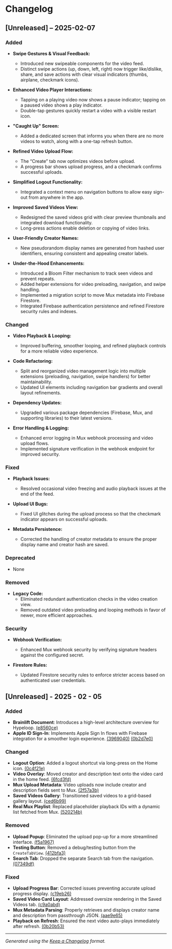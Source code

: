 # Changelog

## [Unreleased] – 2025-02-07

### Added
- **Swipe Gestures & Visual Feedback:**  
  - Introduced new swipeable components for the video feed.  
  - Distinct swipe actions (up, down, left, right) now trigger like/dislike, share, and save actions with clear visual indicators (thumbs, airplane, checkmark icons).

- **Enhanced Video Player Interactions:**  
  - Tapping on a playing video now shows a pause indicator; tapping on a paused video shows a play indicator.  
  - Double-tap gestures quickly restart a video with a visible restart icon.
  
- **"Caught Up" Screen:**  
  - Added a dedicated screen that informs you when there are no more videos to watch, along with a one-tap refresh button.
  
- **Refined Video Upload Flow:**  
  - The “Create” tab now optimizes videos before upload.  
  - A progress bar shows upload progress, and a checkmark confirms successful uploads.
  
- **Simplified Logout Functionality:**  
  - Integrated a context menu on navigation buttons to allow easy sign-out from anywhere in the app.
  
- **Improved Saved Videos View:**  
  - Redesigned the saved videos grid with clear preview thumbnails and integrated download functionality.  
  - Long-press actions enable deletion or copying of video links.
  
- **User-Friendly Creator Names:**  
  - New pseudorandom display names are generated from hashed user identifiers, ensuring consistent and appealing creator labels.
  
- **Under-the-Hood Enhancements:**  
  - Introduced a Bloom Filter mechanism to track seen videos and prevent repeats.  
  - Added helper extensions for video preloading, navigation, and swipe handling.
  - Implemented a migration script to move Mux metadata into Firebase Firestore.
  - Integrated Firebase authentication persistence and refined Firestore security rules and indexes.

### Changed
- **Video Playback & Looping:**  
  - Improved buffering, smoother looping, and refined playback controls for a more reliable video experience.
  
- **Code Refactoring:**  
  - Split and reorganized video management logic into multiple extensions (preloading, navigation, swipe handlers) for better maintainability.
  - Updated UI elements including navigation bar gradients and overall layout refinements.
  
- **Dependency Updates:**  
  - Upgraded various package dependencies (Firebase, Mux, and supporting libraries) to their latest versions.
  
- **Error Handling & Logging:**  
  - Enhanced error logging in Mux webhook processing and video upload flows.
  - Implemented signature verification in the webhook endpoint for improved security.

### Fixed
- **Playback Issues:**  
  - Resolved occasional video freezing and audio playback issues at the end of the feed.
  
- **Upload UI Bugs:**  
  - Fixed UI glitches during the upload process so that the checkmark indicator appears on successful uploads.
  
- **Metadata Persistence:**  
  - Corrected the handling of creator metadata to ensure the proper display name and creator hash are saved.

### Deprecated
- None

### Removed
- **Legacy Code:**  
  - Eliminated redundant authentication checks in the video creation view.  
  - Removed outdated video preloading and looping methods in favor of newer, more efficient approaches.

### Security
- **Webhook Verification:**  
  - Enhanced Mux webhook security by verifying signature headers against the configured secret.
  
- **Firestore Rules:**  
  - Updated Firestore security rules to enforce stricter access based on authenticated user credentials.


## [Unreleased] - 2025 - 02 - 05

### Added
- **Brainlift Document**: Introduces a high-level architecture overview for Hypeloop. [(e8560ce)](https://example.com/commit/e8560ce)
- **Apple ID Sign-In**: Implements Apple Sign In flows with Firebase integration for a smoother login experience. [(3969040)](https://example.com/commit/3969040) [(0b2d7e0)](https://example.com/commit/0b2d7e0)

### Changed
- **Logout Option**: Added a logout shortcut via long-press on the Home icon. [(0c4f21e)](https://example.com/commit/0c4f21e)
- **Video Overlay**: Moved creator and description text onto the video card in the home feed. [(6fcd3fd)](https://example.com/commit/6fcd3fd)
- **Mux Upload Metadata**: Video uploads now include creator and description fields sent to Mux. [(2f57a3b)](https://example.com/commit/2f57a3b)
- **Saved Videos Gallery**: Transitioned saved videos to a grid-based gallery layout. [(ced6b99)](https://example.com/commit/ced6b99)
- **Real Mux Playlist**: Replaced placeholder playback IDs with a dynamic list fetched from Mux. [(520214b)](https://example.com/commit/520214b)

### Removed
- **Upload Popup**: Eliminated the upload pop-up for a more streamlined interface. [(f5a1967)](https://example.com/commit/f5a1967)
- **Testing Button**: Removed a debug/testing button from the `CreateTabView`. [(412bfa3)](https://example.com/commit/412bfa3)
- **Search Tab**: Dropped the separate Search tab from the navigation. [(07349df)](https://example.com/commit/07349df)

### Fixed
- **Upload Progress Bar**: Corrected issues preventing accurate upload progress display. [(c19eb26)](https://example.com/commit/c19eb26)
- **Saved Video Card Layout**: Addressed oversize rendering in the Saved Videos tab. [(c9a0abd)](https://example.com/commit/c9a0abd)
- **Mux Metadata Parsing**: Properly retrieves and displays creator name and description from passthrough JSON. [(aae9e65)](https://example.com/commit/aae9e65)
- **Playback on Refresh**: Ensured the next video auto-plays immediately after refresh. [(0b20b53)](https://example.com/commit/0b20b53)

---

*Generated using the [Keep a Changelog](https://keepachangelog.com) format.*
